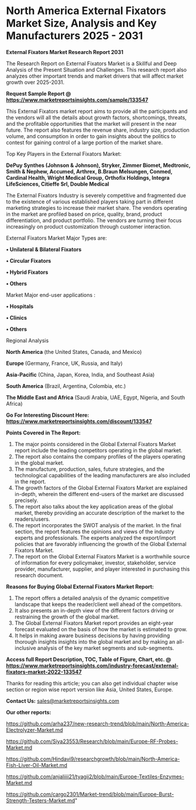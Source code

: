 # North America External Fixators Market Size, Analysis and Key Manufacturers 2025 - 2031

<strong>External Fixators Market Research Report 2031</strong>

The Research Report on External Fixators Market is a Skillful and Deep Analysis of the Present Situation and Challenges. This research report also analyzes other important trends and market drivers that will affect market growth over 2025-2031.

<strong>Request Sample Report @ <a href=https://www.marketreportsinsights.com/sample/133547>https://www.marketreportsinsights.com/sample/133547</a></strong>

This External Fixators market report aims to provide all the participants and the vendors will all the details about growth factors, shortcomings, threats, and the profitable opportunities that the market will present in the near future. The report also features the revenue share, industry size, production volume, and consumption in order to gain insights about the politics to contest for gaining control of a large portion of the market share.

Top Key Players in the External Fixators Market:

<strong>DePuy Synthes (Johnson & Johnson), Stryker, Zimmer Biomet, Medtronic, Smith & Nephew, Accumed, Arthrex, B.Braun Melsungen, Conmed, Cardinal Health, Wright Medical Group, Orthofix Holdings, Integra LifeSciences, Citieffe Srl, Double Medical</strong>

The External Fixators Industry is severely competitive and fragmented due to the existence of various established players taking part in different marketing strategies to increase their market share. The vendors operating in the market are profiled based on price, quality, brand, product differentiation, and product portfolio. The vendors are turning their focus increasingly on product customization through customer interaction.

External Fixators Market Major Types are:

<strong>• Unilateral & Bilateral Fixators

• Circular Fixators

• Hybrid Fixators

• Others</strong>

Market Major end-user applications :

<strong>• Hospitals

• Clinics

• Others</strong>

Regional Analysis

</u><strong><b>North America</b></strong> (the United States, Canada, and Mexico)

<strong><b>Europe </b></strong>(Germany, France, UK, Russia, and Italy)

<strong><b>Asia-Pacific</b></strong> (China, Japan, Korea, India, and Southeast Asia)

<strong><b>South America</b></strong> (Brazil, Argentina, Colombia, etc.)

<strong><b>The Middle East and Africa</b></strong> (Saudi Arabia, UAE, Egypt, Nigeria, and South Africa)

<strong>Go For Interesting Discount Here: <a href=https://www.marketreportsinsights.com/discount/133547>https://www.marketreportsinsights.com/discount/133547</a></strong>

<strong>Points Covered in The Report:</strong>
<ol>
  <li>The major points considered in the Global External Fixators Market report include the leading competitors operating in the global market.</li>
  <li>The report also contains the company profiles of the players operating in the global market.</li>
  <li>The manufacture, production, sales, future strategies, and the technological capabilities of the leading manufacturers are also included in the report.</li>
  <li>The growth factors of the Global External Fixators Market are explained in-depth, wherein the different end-users of the market are discussed precisely.</li>
  <li>The report also talks about the key application areas of the global market, thereby providing an accurate description of the market to the readers/users.</li>
  <li>The report incorporates the SWOT analysis of the market. In the final section, the report features the opinions and views of the industry experts and professionals. The experts analyzed the export/import policies that are favorably influencing the growth of the Global External Fixators Market.</li>
  <li>The report on the Global External Fixators Market is a worthwhile source of information for every policymaker, investor, stakeholder, service provider, manufacturer, supplier, and player interested in purchasing this research document.</li>
</ol>
<strong>Reasons for Buying Global External Fixators Market Report:</strong>

<ol>
  <li>The report offers a detailed analysis of the dynamic competitive landscape that keeps the reader/client well ahead of the competitors.</li>
  <li>It also presents an in-depth view of the different factors driving or restraining the growth of the global market.</li>
  <li>The Global External Fixators Market report provides an eight-year forecast evaluated on the basis of how the market is estimated to grow.</li>
  <li>It helps in making aware business decisions by having providing thorough insights insights into the global market and by making an all-inclusive analysis of the key market segments and sub-segments.</li>
</ol>
<strong>Access full Report Description, TOC, Table of Figure, Chart, etc. @ <a href=https://www.marketreportsinsights.com/industry-forecast/external-fixators-market-2022-133547>https://www.marketreportsinsights.com/industry-forecast/external-fixators-market-2022-133547</a></strong>


Thanks for reading this article; you can also get individual chapter wise section or region wise report version like Asia, United States, Europe.

<strong>Contact Us:</strong>
sales@marketreportsinsights.com

<strong>Our other reports:</strong>

<a href=https://github.com/arha237/new-research-trend/blob/main/North-America-Electrolyzer-Market.md>https://github.com/arha237/new-research-trend/blob/main/North-America-Electrolyzer-Market.md</a>

<a href=https://github.com/Siya23553/Research/blob/main/Europe-RF-Probes-Market.md>https://github.com/Siya23553/Research/blob/main/Europe-RF-Probes-Market.md</a>

<a href=https://github.com/Hindavi9/researchgrowth/blob/main/North-America-Fish-Liver-Oil-Market.md>https://github.com/Hindavi9/researchgrowth/blob/main/North-America-Fish-Liver-Oil-Market.md</a>

<a href=https://github.com/anjaliiii21/tyagii2/blob/main/Europe-Textiles-Enzymes-Market.md>https://github.com/anjaliiii21/tyagii2/blob/main/Europe-Textiles-Enzymes-Market.md</a>

<a href=https://github.com/cargo2301/Market-trend/blob/main/Europe-Burst-Strength-Testers-Market.md>https://github.com/cargo2301/Market-trend/blob/main/Europe-Burst-Strength-Testers-Market.md</a>"
